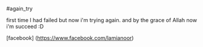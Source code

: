 #again_try

first time I had failed
but now i'm trying again.
and by the grace of Allah now i'm succeed :D

[facebook] (https://www.facebook.com/lamianoor)
